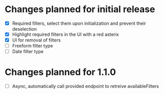 # Changes planned for initial release

* [x] Required filters, select them upon initialization and prevent their deselection
* [x] Highlight required filters in the UI with a red asterix
* [x] UI for removal of filters
* [ ] Freeform filter type
* [ ] Date filter type

# Changes planned for 1.1.0

* [ ] Async, automatically call provided endpoint to retreive availableFilters